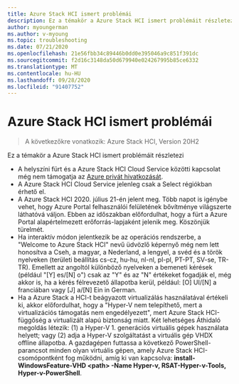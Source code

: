 ```yaml
---
title: Azure Stack HCI ismert problémái
description: Ez a témakör a Azure Stack HCI ismert problémáit részletezi.
author: myoungerman
ms.author: v-myoung
ms.topic: troubleshooting
ms.date: 07/21/2020
ms.openlocfilehash: 21e56fbb34c89446b0dd0e395046a9c851f391dc
ms.sourcegitcommit: f2d16c3148da50d679940e024267995b85ce6332
ms.translationtype: MT
ms.contentlocale: hu-HU
ms.lasthandoff: 09/28/2020
ms.locfileid: "91407752"
---
```

# <a name="known-issues-for-azure-stack-hci"></a>Azure Stack HCI ismert problémái

>A következőkre vonatkozik: Azure Stack HCI, Version 20H2

Ez a témakör a Azure Stack HCI ismert problémáit részletezi

- A helyszíni fürt és a Azure Stack HCI Cloud Service közötti kapcsolat még nem támogatja az [Azure privát hivatkozását](https://azure.microsoft.com/services/private-link).
- A Azure Stack HCI Cloud Service jelenleg csak a Select régiókban érhető el.
- A Azure Stack HCI 2020. július 21-én jelent meg. Több napot is igénybe vehet, hogy Azure Portal felhasználói felületének bővítménye világszerte láthatóvá váljon. Ebben az időszakban előfordulhat, hogy a fürt a Azure Portal alapértelmezett erőforrás-lapjaként jelenik meg. Köszönjük türelmét.
- Ha interaktív módon jelentkezik be az operációs rendszerbe, a "Welcome to Azure Stack HCI" nevű üdvözlő képernyő még nem lett honosítva a Cseh, a magyar, a Nederland, a lengyel, a svéd és a török nyelveken (területi beállítás cs-cz, hu-hu, nl-nl, pl-pl, PT-PT, SV-se, TR-TR). Emellett az angoltól különböző nyelveken a bemeneti kérések (például "[Y] es/[N] o") csak az "Y" és az "N" értékeket fogadják el, még akkor is, ha a kérés félrevezető állapotba kerül, például: [O] UI/[N] a franciában vagy [J] a/[N] Ein in German.
- Ha a Azure Stack a HCI-t beágyazott virtualizálás használatával értékeli ki, akkor előfordulhat, hogy a "Hyper-V nem telepíthető, mert a virtualizációs támogatás nem engedélyezett", mert Azure Stack HCI-függőség a virtualizált alapú biztonság miatt. Két lehetséges Áthidaló megoldás létezik: (1) a Hyper-V 1. generációs virtuális gépek használata helyett; vagy (2) adja a Hyper-V szolgáltatást a virtuális gép VHDX offline állapotba. A gazdagépen futtassa a következő PowerShell-parancsot minden olyan virtuális gépen, amely Azure Stack HCI-csomópontként fog működni, amíg ki van kapcsolva: **install-WindowsFeature-VHD \<path> -Name Hyper-v, RSAT-Hyper-v-Tools, Hyper-v-PowerShell**.
